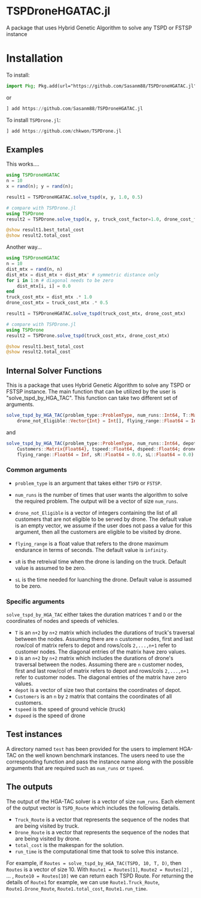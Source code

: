 # TSPDroneHGATAC.jl


A package that uses Hybrid Genetic Algorithm to solve any TSPD or FSTSP instance

# Installation

To install:
```julia
import Pkg; Pkg.add(url="https://github.com/Sasanm88/TSPDroneHGATAC.jl")
```
or
```julia
] add https://github.com/Sasanm88/TSPDroneHGATAC.jl
```


To install `TSPDrone.jl`:
```julia
] add https://github.com/chkwon/TSPDrone.jl
```


## Examples 

This works....
```julia
using TSPDroneHGATAC
n = 10 
x = rand(n); y = rand(n);

result1 = TSPDroneHGATAC.solve_tspd(x, y, 1.0, 0.5)

# compare with TSPDrone.jl
using TSPDrone
result2 = TSPDrone.solve_tspd(x, y, truck_cost_factor=1.0, drone_cost_factor=0.5)

@show result1.best_total_cost
@show result2.total_cost
```

Another way...
```julia
using TSPDroneHGATAC
n = 10 
dist_mtx = rand(n, n)
dist_mtx = dist_mtx + dist_mtx' # symmetric distance only
for i in 1:n # diagonal needs to be zero
    dist_mtx[i, i] = 0.0
end
truck_cost_mtx = dist_mtx .* 1.0
drone_cost_mtx = truck_cost_mtx .* 0.5 

result1 = TSPDroneHGATAC.solve_tspd(truck_cost_mtx, drone_cost_mtx)

# compare with TSPDrone.jl
using TSPDrone
result2 = TSPDrone.solve_tspd(truck_cost_mtx, drone_cost_mtx)

@show result1.best_total_cost
@show result2.total_cost
```


## Internal Solver Functions

This is a package that uses Hybrid Genetic Algorithm to solve any TSPD or FSTSP instance. 
The main function that can be utilized by the user is "solve_tspd_by_HGA_TAC". 
This function can take two different set of arguments. 

```julia
solve_tspd_by_HGA_TAC(problem_type::ProblemType, num_runs::Int64, T::Matrix{Float64}, D::Matrix{Float64};
    drone_not_Eligible::Vector{Int} = Int[], flying_range::Float64 = Inf, sR::Float64 = 0.0, sL::Float64 = 0.0)
```

and

```julia
solve_tspd_by_HGA_TAC(problem_type::ProblemType, num_runs::Int64, depot::Vector{Float64}, 
    Customers::Matrix{Float64}, tspeed::Float64, dspeed::Float64; drone_not_Eligible::Vector{Int} = Int[],
    flying_range::Float64 = Inf, sR::Float64 = 0.0, sL::Float64 = 0.0)
```    
### Common arguments
* `problem_type` is an argument that takes either `TSPD` or `FSTSP`. 
* `num_runs` is the number of times that user wants the algorithm to solve the required problem. The output will be a vector of size `num_runs`. 

* `drone_not_Eligible` is a vector of integers containing the list of all customers that are not eligible to be served by drone. The default value is an empty vector, we assume if the user does not pass a value for this argument, then all the customers are eligible to be visited by drone. 

* `flying_range` is a float value that refers to the drone maximum endurance in terms of seconds. The default value is `infinity`. 
* `sR` is the retreival time when the drone is landing on the truck. Default value is assumed to be zero. 
* `sL` is the time needed for luanching the drone. Default value is assumed to be zero. 

### Specific arguments
`solve_tspd_by_HGA_TAC` either takes the duration matrices `T` and `D` or the coordinates of nodes and speeds of vehicles. 
* `T` is an `n+2` by `n+2` matrix which includes the durations of truck's traversal between the nodes. Assuming there are `n` customer nodes, first and last row/col of matrix refers to depot and rows/cols `2,...,n+1` refer to customer nodes. The diagonal entries of the matrix have zero values.
* `D` is an `n+2` by `n+2` matrix which includes the durations of drone's traversal between the nodes. Assuming there are `n` customer nodes, first and last row/col of matrix refers to depot and rows/cols `2,...,n+1` refer to customer nodes. The diagonal entries of the matrix have zero values.
* `depot` is a vector of size two that contains the coordinates of depot. 
* `Customers` is an `n` by `2` matrix that contains the coordinates of all customers. 
* `tspeed` is the speed of ground vehicle (truck) 
* `dspeed` is the speed of drone

## Test instances
A directory named `test` has been provided for the users to implement HGA-TAC on the well known benchmark instances. 
The users need to use the corresponding function and pass the instance name along with the possible arguments that are required such as `num_runs` or `tspeed`. 

## The outputs
The output of the HGA-TAC solver is a vector of size `num_runs`. 
Each element of the output vector is `TSPD_Route` which includes the following details. 
* `Truck_Route` is a vector that represents the sequence of the nodes that are being visited by truck. 
* `Drone_Route` is a vector that represents the sequence of the nodes that are being visited by drone. 
* `total_cost` is the makespan for the solution. 
* `run_time` is the computational time that took to solve this instance. 

For example, if `Routes = solve_tspd_by_HGA_TAC(TSPD, 10, T, D)`, then `Routes` is a vector of size 10. 
With `Route1 = Routes[1]`, `Route2 = Routes[2]` , ... , `Route10 = Routes[10]` we can return each TSPD Route. 
For returning the details of `Route1` for example, we can use `Route1.Truck_Route`, `Route1.Drone_Route`, `Route1.total_cost`, `Route1.run_time`. 